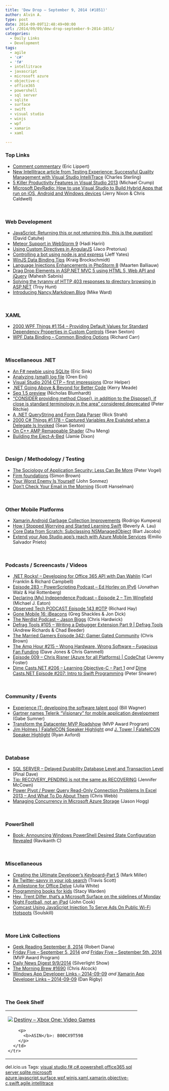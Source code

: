 ```yaml
---
title: 'Dew Drop – September 9, 2014 (#1851)'
author: Alvin A.
type: post
date: 2014-09-09T12:48:49+00:00
url: /2014/09/09/dew-drop-september-9-2014-1851/
categories:
  - Daily Links
  - Development
tags:
  - agile
  - 'c#'
  - 'f#'
  - intellitrace
  - javascript
  - microsoft azure
  - objective-c
  - office365
  - powershell
  - sql server
  - sqlite
  - surface
  - swift
  - visual studio
  - winjs
  - wpf
  - xamarin
  - xaml

---
```

### <a name="top"></a>Top Links

  * <a href="http://ericlippert.com/2014/09/08/comment-commentary/" target="_blank">Comment commentary</a> (Eric Lippert)
  * <a href="http://blogs.msdn.com/b/visualstudioalm/archive/2014/09/08/new-intellitrace-article-from-testing-experience-successful-quality-management-with-visual-studio-intellitrace.aspx" target="_blank">New Intellitrace article from Testing Experience: Successful Quality Management with Visual Studio IntelliTrace</a> (Charles Sterling)
  * <a href="http://feedproxy.google.com/~r/Telerik/~3/c0CZiEnUOvk/5-Killer-Productivity-Features-in-Visual-Studio-2013" target="_blank">5 Killer Productivity Features in Visual Studio 2013</a> (Michael Crump)
  * <a href="http://channel9.msdn.com/Blogs/DevRadio/Microsoft-DevRadio-How-to-use-Visual-Studio-to-Build-Hybrid-Apps-that-run-on-iOS-Android-and-Windows" target="_blank">Microsoft DevRadio: How to use Visual Studio to Build Hybrid Apps that run on iOS, Android and Windows devices</a> (Jerry Nixon & Chris Caldwell)

&nbsp;

### <a name="web"></a>Web Development

  * <a href="http://blogs.msdn.com/b/eternalcoding/archive/2014/09/09/javascript-returning-this-or-not-returning-this-this-is-the-question.aspx" target="_blank">JavaScript: Returning this or not returning this, this is the question!</a> (David Catuhe)
  * <a href="http://blog.jetbrains.com/webstorm/2014/09/meteor-support-in-webstorm-9/" target="_blank">Meteor Support in WebStorm 9</a> (Hadi Hariri)
  * <a href="http://www.jacopretorius.net/2014/09/using-custom-directives-in-angularjs.html" target="_blank">Using Custom Directives in AngularJS</a> (Jaco Pretorius)
  * <a href="http://feedproxy.google.com/~r/SomewhatAbstract/~3/6DRc2e6daoA/" target="_blank">Controlling a bot using node.js and express</a> (Jeff Yates)
  * <a href="http://www.kraigbrockschmidt.com/2014/09/08/winjs-data-binding-tips/" target="_blank">WinJS Data Binding Tips</a> (Kraig Brockschmidt)
  * <a href="http://blog.jetbrains.com/phpstorm/2014/09/language-injections-enhancements-in-phpstorm-8/" target="_blank">Language Injections Enhancements in PhpStorm 8</a> (Maarten Balliauw)
  * <a href="http://feedproxy.google.com/~r/netCurryRecentArticles/~3/5OU-UQZCMkY/ShowArticle.aspx" target="_blank">Drag Drop Elements in ASP.NET MVC 5 using HTML 5, Web API and jQuery</a> (Mahesh Sabnis)
  * <a href="http://feedproxy.google.com/~r/TroyHunt/~3/Cy6xvl8fyWU/solving-tyranny-of-http-403-responses.html" target="_blank">Solving the tyranny of HTTP 403 responses to directory browsing in ASP.NET</a> (Troy Hunt)
  * <a href="http://mike-ward.net/blog/post/2014/9/9/Introducing-Nancy-Markdown-Blog" target="_blank">Introducing Nancy.Markdown.Blog</a> (Mike Ward)

&nbsp;

### <a name="silverlight"></a>XAML

  * <a href="http://wpf.2000things.com/2014/09/09/1154-providing-default-values-for-standard-dependency-properties-in-custom-controls/" target="_blank">2000 WPF Things #1,154 – Providing Default Values for Standard Dependency Properties in Custom Controls</a> (Sean Sexton)
  * <a href="http://feedproxy.google.com/~r/BlackwaspLatestAdditions/~3/r-yZg_XH19c/RSSLanding.aspx" target="_blank">WPF Data Binding &#8211; Common Binding Options</a> (Richard Carr)

&nbsp;

### <a name="dotnet"></a>Miscellaneous .NET

  * <a href="http://www.ericsink.com/entries/fsharp_sqlite.html" target="_blank">An F# newbie using SQLite</a> (Eric Sink)
  * <a href="http://feedproxy.google.com/~r/AyendeRahien/~3/0N6fWeXsFf8/analyzing-small-log-file" target="_blank">Analyzing (small) log file</a> (Oren Eini)
  * <a href="http://feedproxy.google.com/~r/HelperCode/~3/Bvt1xYAsc7U/visual-studio-2014-ctp-first-impressions.html" target="_blank">Visual Studio 2014 CTP &#8211; first impressions</a> (Dror Helper)
  * <a href="http://blog.ncover.com/net-going-beyond-better-code/" target="_blank">.NET Going Above & Beyond for Better Code</a> (Kerry Meade)
  * <a href="http://nblumhardt.com/2014/09/seq-1-5-preview/" target="_blank">Seq 1.5 preview</a> (Nicholas Blumhardt)
  * <a href="http://blog.peterritchie.com/?p=2151" target="_blank">&#8220;CONSIDER providing method Close(), in addition to the Dispose(), if close is standard terminology in the area&#8221; considered deprecated</a> (Peter Ritchie)
  * <a href="http://feedproxy.google.com/~r/RickStrahl/~3/2DXAmCaOsq0/A-NET-QueryString-and-Form-Data-Parser" target="_blank">A .NET QueryString and Form Data Parser</a> (Rick Strahl)
  * <a href="http://csharp.2000things.com/2014/09/09/1178-captured-variables-are-evaluted-when-a-delegate-is-invoked/" target="_blank">2000 C# Things #1,178 – Captured Variables Are Evaluted when a Delegate Is Invoked</a> (Sean Sexton)
  * <a href="http://blogs.msdn.com/b/vcblog/archive/2014/09/08/on-c-amp-remappable-shader.aspx" target="_blank">On C++ AMP Remappable Shader</a> (Zhu Meng)
  * <a href="http://blogs.msdn.com/b/mvpawardprogram/archive/2014/09/08/building-the-eject-a-bed.aspx" target="_blank">Building the Eject-A-Bed</a> (Jamie Dixon)

&nbsp;

### <a name="design"></a>Design / Methodology / Testing

  * <a href="http://visualstudiomagazine.com/articles/2014/09/01/application-security.aspx" target="_blank">The Sociology of Application Security: Less Can Be More</a> (Peter Vogel)
  * <a href="http://www.asas2014.nl/posts/VAhgjyYAACMAYla5/firm-foundations" target="_blank">Firm foundations</a> (Simon Brown)
  * <a href="http://simpleprogrammer.com/2014/09/08/worst-enemy/" target="_blank">Your Worst Enemy Is Yourself</a> (John Sonmez)
  * <a href="http://feeds.hanselman.com/~/74091390/0/scotthanselman~Dont-Check-Your-Email-in-the-Morning.aspx" target="_blank">Don&#8217;t Check Your Email in the Morning</a> (Scott Hanselman)

&nbsp;

### <a name="mobile"></a>Other Mobile Platforms

  * <a href="http://blog.xamarin.com/xamarin.android-garbage-collection-improvements/" target="_blank">Xamarin.Android Garbage Collection Improvements</a> (Rodrigo Kumpera)
  * <a href="http://www.thoughtworks.com/insights/blog/how-i-stopped-worrying-and-started-learning-swift" target="_blank">How I Stopped Worrying and Started Learning Swift</a> (Beverly A. Lau)
  * <a href="http://code.tutsplus.com/tutorials/core-data-from-scratch-subclassing-nsmanagedobject--cms-21880" target="_blank">Core Data from Scratch: Subclassing NSManagedObject</a> (Bart Jacobs)
  * <a href="http://blogs.windows.com/buildingapps/2014/09/08/extend-your-app-studio-apps-reach-with-azure-mobile-services/" target="_blank">Extend your App Studio app’s reach with Azure Mobile Services</a> (Emilio Salvador Prieto)

&nbsp;

### <a name="podcasts"></a>Podcasts / Screencasts / Videos

  * <a href="http://www.dotnetrocks.com/default.aspx?ShowNum=1032" target="_blank">.NET Rocks! &#8211; Developing for Office 365 API with Dan Wahlin</a> (Carl Franklin & Richard Campbell)
  * <a href="http://feedproxy.google.com/~r/Powerscripting/~3/8724cxVrpwM/episode-283-powerscripting-podcast-ed-horley-on-ipv6" target="_blank">Episode 283 &#8211; PowerScripting Podcast &#8211; Ed Horley on IPv6</a> (Jonathan Walz & Hal Rottenberg)
  * <a href="http://www.mjeaton.net/blog/archive/2014/09/08/declaring-my-independence-podcast-episode-2-tim-wingfield.aspx" target="_blank">Declaring (My) Independence Podcast – Episode 2 – Tim Wingfield</a> (Michael J. Eaton)
  * <a href="http://www.windowsobserver.com/2014/09/08/observed-tech-podcast-episode-143-otp/" target="_blank">Observed Tech PODCAST Episode 143 #OTP</a> (Richard Hay)
  * <a href="http://gonemobile.io/blog/e0016-iBeacons/" target="_blank">Gone Mobile 16: iBeacons</a> (Greg Shackles & Jon Dick)
  * <a href="http://nerdist.libsyn.com/jason-biggs" target="_blank">The Nerdist Podcast &#8211; Jason Biggs</a> (Chris Hardwick)
  * <a href="http://channel9.msdn.com/Shows/Defrag-Tools/Defrag-Tools-105-Writing-a-Debugger-Extension-Part-9" target="_blank">Defrag Tools #105 &#8211; Writing a Debugger Extension Part 9 | Defrag Tools</a> (Andrew Richards & Chad Beeder)
  * <a href="http://www.themarriedgamers.net/the-married-gamers-episode-342-gamer-gated-community/" target="_blank">The Married Gamers Episode 342: Gamer Gated Community</a> (Chris Brown)
  * <a href="http://feedproxy.google.com/~r/TheAmpHour/~3/FnNd0yPD8uw/" target="_blank">The Amp Hour #215 – Wrong Hardware, Wrong Software – Fugacious Fan Funding</a> (Dave Jones & Chris Gammell)
  * <a href="http://channel9.msdn.com/Shows/codechat/009" target="_blank">Episode 009 &#8211; Chris Risner (Azure for all Platforms) | CodeChat</a> (Jeremy Foster)
  * <a href="http://www.dimecasts.net/Casts/CastFeedDetails/206" target="_blank">Dime Casts.NET #206 &#8211; Learning Objective-C &#8211; Part 1</a>&nbsp;_and_ <a href="http://www.dimecasts.net/Casts/CastFeedDetails/207" target="_blank">Dime Casts.NET Episode #207: Intro to Swift Programming</a> (Peter Shearer)

&nbsp;

### <a name="events"></a>Community / Events

  * <a href="http://feedproxy.google.com/~r/billwagner/~3/SUL8NSlc4DU/experience-it-developing-the-software-talent-pool" target="_blank">Experience IT: developing the software talent pool</a> (Bill Wagner)
  * <a href="http://feedproxy.google.com/~r/Telerik/~3/OWy3IFyz7Kk/gartner-names-telerik-visionary-for-mobile-application-development" target="_blank">Gartner names Telerik &#8220;Visionary&#8221; for mobile application development</a> (Gabe Sumner)
  * <a href="http://blogs.msdn.com/b/mvpawardprogram/archive/2014/09/08/transform-the-datacenter-mvp-roadshow.aspx" target="_blank">Transform the Datacenter MVP Roadshow</a> (MVP Award Program)
  * <a href="http://blog.falafel.com/jim-holmes-falafelcon-speaker-highlight/" target="_blank">Jim Holmes | FalafelCON Speaker Highlight</a> _and_ <a href="http://blog.falafel.com/j-tower-falafelcon-speaker-highlight/" target="_blank">J. Tower | FalafelCON Speaker Highlight</a> (Ryan Axford)

&nbsp;

### <a name="sql"></a>Database

  * <a href="http://blog.sqlauthority.com/2014/09/09/sql-server-delayed-durability-database-level-and-transaction-level/" target="_blank">SQL SERVER – Delayed Durability Database Level and Transaction Level</a> (Pinal Dave)
  * <a href="http://www.sqlservercentral.com/blogs/sql_awesomesauce/2014/09/08/tip-recovery_pending-is-not-the-same-as-recovering/" target="_blank">Tip: RECOVERY_PENDING is not the same as RECOVERING</a> (Jennifer McCown)
  * <a href="http://cwebbbi.wordpress.com/2014/09/08/power-pivot-power-query-read-only-connection-problems-in-excel-2013-and-what-to-do-about-them/" target="_blank">Power Pivot / Power Query Read-Only Connection Problems In Excel 2013 – And What To Do About Them</a> (Chris Webb)
  * <a href="http://azure.microsoft.com/blog/2014/09/08/managing-concurrency-in-microsoft-azure-storage-2/" target="_blank">Managing Concurrency in Microsoft Azure Storage</a> (Jason Hogg)

&nbsp;

### <a name="ps"></a>PowerShell

  * <a href="http://www.powershellmagazine.com/2014/09/09/book-announcing-windows-powershell-desired-state-configuration-revealed/" target="_blank">Book: Announcing Windows PowerShell Desired State Configuration Revealed</a> (Ravikanth C)

&nbsp;

### <a name="misc"></a>Miscellaneous

  * <a href="https://community.devexpress.com:443/blogs/markmiller/archive/2014/09/08/creating-the-ultimate-developer-s-keyboard-part-5.aspx" target="_blank">Creating the Ultimate Developer’s Keyboard–Part 5</a> (Mark Miller)
  * <a href="http://feeds.microsoftjobsblog.com/~r/MicrosoftJobsBlog/~3/1LtOSpJylJU/" target="_blank">Be Twitter-savvy in your job search</a> (Travis Scott)
  * <a href="http://blogs.office.com/2014/09/08/milestone-office-delve/" target="_blank">A milestone for Office Delve</a> (Julia White)
  * <a href="http://blog.pluralsight.com/kids-programming-books" target="_blank">Programming books for kids</a> (Stacy Warden)
  * <a href="http://feedproxy.google.com/~r/geekwire/~3/ES3GIhMowcg/" target="_blank">Hey, Trent Dilfer, that’s a Microsoft Surface on the sidelines of Monday Night Football, not an iPad</a> (John Cook)
  * <a href="http://rss.slashdot.org/~r/Slashdot/slashdot/~3/AKkDJHzMbJA/story01.htm" target="_blank">Comcast Using JavaScript Injection To Serve Ads On Public Wi-Fi Hotspots</a> (Soulskill)

&nbsp;

### <a name="links"></a>More Link Collections

  * <a href="http://feeds.regulargeek.com/~r/RegularGeek/~3/mZ1iuqj8bh0/" target="_blank">Geek Reading September 8, 2014</a> (Robert Diana)
  * <a href="http://blogs.msdn.com/b/mvpawardprogram/archive/2014/09/08/friday-five-september-5-2014.aspx" target="_blank">Friday Five &#8211; September 5, 2014</a> _and_ <a href="http://blogs.msdn.com/b/mvpawardprogram/archive/2014/09/08/friday-five-september-5th-2014.aspx" target="_blank">Friday Five &#8211; September 5th, 2014</a> (MVP Award Program)
  * <a href="http://feedproxy.google.com/~r/silverlightshow/~3/2-tqGS_wo1c/Daily-News-Digest-9-9-2014.aspx" target="_blank">Daily News Digest 9/9/2014</a> (Silverlight Show)
  * <a href="http://feedproxy.google.com/~r/ReflectivePerspective/~3/yOnykbYgJ2g/" target="_blank">The Morning Brew #1690</a> (Chris Alcock)
  * <a href="http://windowsappdev.com/2014/09/windows-app-developer-links-2014-09-09/" target="_blank">Windows App Developer Links &#8211; 2014-09-09</a> _and_ <a href="http://xamarinappdev.com/2014/09/xamarin-app-developer-links-2014-09-09/" target="_blank">Xamarin App Developer Links &#8211; 2014-09-09</a> (Dan Rigby)

&nbsp;

### <a name="shelf"></a>The Geek Shelf

<div id="scid:7dc1bd33-94bd-46fd-a20b-0131235bcd47:69440ff6-72f9-40f9-a9a0-6bb1dfc3e145" class="wlWriterEditableSmartContent" style="float: none; padding-bottom: 0px; padding-top: 0px; padding-left: 0px; margin: 0px; display: inline; padding-right: 0px">
  <table cellspacing="0" cellpadding="2" width="400" border="0" unselectable="on">
    <tr>
      <td valign="top" width="400">
        <p>
          <a title="Destiny - Xbox One: Video Games" href="http://www.amazon.com/exec/obidos/ASIN/B00CX9T598/alvinashcraft-20"><img data-recalc-dims="1" decoding="async" src="https://i0.wp.com/images.amazon.com/images/P/B00CX9T598.01.MZZZZZZZ.jpg?w=660" border="0" align="left" style="float:left" />Destiny &#8211; Xbox One: Video Games</a>
        </p>
        
        <p>
          <b>ASIN</b>: B00CX9T598
        </p>
      </td>
    </tr>
  </table>
</div>

<div id="scid:0767317B-992E-4b12-91E0-4F059A8CECA8:6b1b40d6-4ef0-4bf3-b9fb-9e8bb5474c05" class="wlWriterEditableSmartContent" style="float: none; padding-bottom: 0px; padding-top: 0px; padding-left: 0px; margin: 0px; display: inline; padding-right: 0px">
  del.icio.us Tags: <a href="http://del.icio.us/popular/visual+studio" rel="tag">visual studio</a>,<a href="http://del.icio.us/popular/f%23" rel="tag">f#</a>,<a href="http://del.icio.us/popular/c%23" rel="tag">c#</a>,<a href="http://del.icio.us/popular/powershell" rel="tag">powershell</a>,<a href="http://del.icio.us/popular/office365" rel="tag">office365</a>,<a href="http://del.icio.us/popular/sql+server" rel="tag">sql server</a>,<a href="http://del.icio.us/popular/sqlite" rel="tag">sqlite</a>,<a href="http://del.icio.us/popular/microsoft+azure" rel="tag">microsoft azure</a>,<a href="http://del.icio.us/popular/javascript" rel="tag">javascript</a>,<a href="http://del.icio.us/popular/surface" rel="tag">surface</a>,<a href="http://del.icio.us/popular/wpf" rel="tag">wpf</a>,<a href="http://del.icio.us/popular/winjs" rel="tag">winjs</a>,<a href="http://del.icio.us/popular/xaml" rel="tag">xaml</a>,<a href="http://del.icio.us/popular/xamarin" rel="tag">xamarin</a>,<a href="http://del.icio.us/popular/objective-c" rel="tag">objective-c</a>,<a href="http://del.icio.us/popular/swift" rel="tag">swift</a>,<a href="http://del.icio.us/popular/agile" rel="tag">agile</a>,<a href="http://del.icio.us/popular/intellitrace" rel="tag">intellitrace</a>
</div>